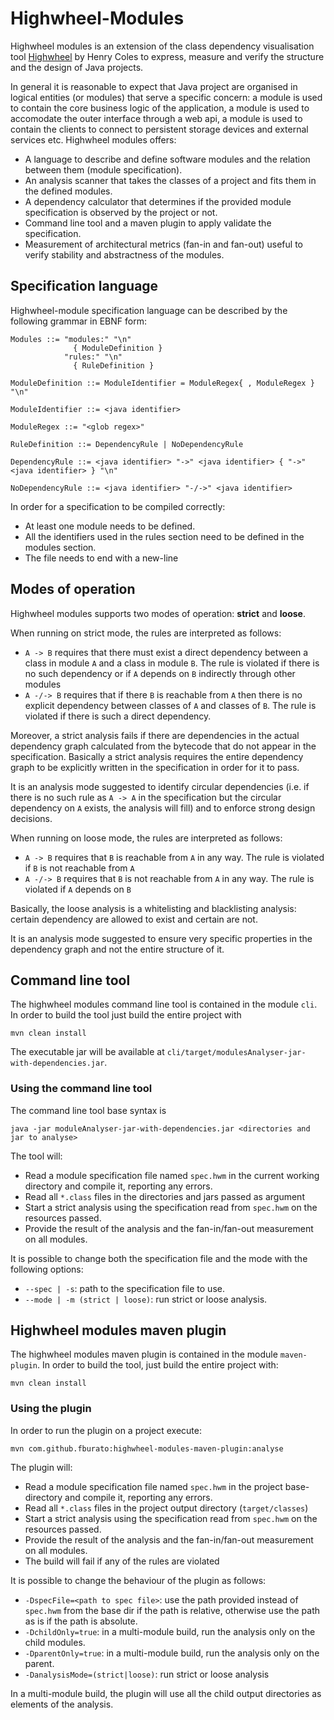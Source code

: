 # Highwheel-Modules

Highwheel modules is an extension of the class dependency visualisation tool [Highwheel](https://github.com/hcoles/highwheel)
by Henry Coles to express, measure and verify the structure and the design of Java projects.

In general it is reasonable to expect that Java project are organised in logical entities (or modules) that serve a 
specific concern: a module is used to contain the core business logic of the application, a module is used to 
accomodate the outer interface through a web api, a module is used to contain the clients to connect to persistent 
storage devices and external services etc. Highwheel modules offers:

* A language to describe and define software modules and the relation between them (module specification).
* An analysis scanner that takes the classes of a project and fits them in the defined modules.
* A dependency calculator that determines if the provided module specification is observed by the project or not.
* Command line tool and a maven plugin to apply validate the specification.
* Measurement of architectural metrics (fan-in and fan-out) useful to verify stability and abstractness of the modules.

## Specification language

Highwheel-module specification language can be described by the following grammar in EBNF form:

```
Modules ::= "modules:" "\n"
              { ModuleDefinition }
            "rules:" "\n"
              { RuleDefinition } 

ModuleDefinition ::= ModuleIdentifier = ModuleRegex{ , ModuleRegex } "\n"

ModuleIdentifier ::= <java identifier>

ModuleRegex ::= "<glob regex>"

RuleDefinition ::= DependencyRule | NoDependencyRule

DependencyRule ::= <java identifier> "->" <java identifier> { "->" <java identifier> } "\n"

NoDependencyRule ::= <java identifier> "-/->" <java identifier>
```

In order for a specification to be compiled correctly:

* At least one module needs to be defined.
* All the identifiers used in the rules section need to be defined in the modules section.
* The file needs to end with a new-line

## Modes of operation

Highwheel modules supports two modes of operation: **strict** and **loose**.

When running on strict mode, the rules are interpreted as follows:

* `A -> B` requires that there must exist a direct dependency between a class in module `A` and a class 
in module `B`. The rule is violated if there is no such dependency or if `A` depends on `B` indirectly through other
modules
* `A -/-> B` requires that if there `B` is reachable from `A` then there is no explicit dependency between classes
of `A` and classes of `B`. The rule is violated if there is such a direct dependency.

Moreover, a strict analysis fails if there are dependencies in the actual dependency graph calculated from the bytecode
that do not appear in the specification. Basically a strict analysis requires the entire dependency graph to be
explicitly written in the specification in order for it to pass.

It is an analysis mode suggested to identify circular dependencies (i.e. if there is no such rule as `A -> A` in the
specification but the circular dependency on `A` exists, the analysis will fill) and to enforce strong design decisions.

When running on loose mode, the rules are interpreted as follows:
                           
* `A -> B` requires that `B` is reachable from `A` in any way. The rule is violated if `B` is not reachable from `A`
* `A -/-> B` requires that `B` is not reachable from `A` in any way. The rule is violated if `A` depends on `B`

Basically, the loose analysis is a whitelisting and blacklisting analysis: certain dependency are allowed to exist
and certain are not.

It is an analysis mode suggested to ensure very specific properties in the dependency graph and not the entire
structure of it.


## Command line tool

The highwheel modules command line tool is contained in the module `cli`. In order to
build the tool just build the entire project with 

```
mvn clean install
```

The executable jar will be available at `cli/target/modulesAnalyser-jar-with-dependencies.jar`.

### Using the command line tool

The command line tool base syntax is

```
java -jar moduleAnalyser-jar-with-dependencies.jar <directories and jar to analyse>
```

The tool will:

* Read a module specification file named `spec.hwm` in the current working directory and compile it, reporting any 
errors.
* Read all `*.class` files in the directories and jars passed as argument
* Start a strict analysis using the specification read from `spec.hwm` on the resources passed.
* Provide the result of the analysis and the fan-in/fan-out measurement on all modules.

It is possible to change both the specification file and the mode with the following options:

* `--spec | -s`: path to the specification file to use.
* `--mode | -m (strict | loose)`: run strict or loose analysis.

## Highwheel modules maven plugin

The highwheel modules maven plugin is contained in the module `maven-plugin`. In order to build the tool,
just build the entire project with:

```
mvn clean install
```

### Using the plugin

In order to run the plugin on a project execute:

```
mvn com.github.fburato:highwheel-modules-maven-plugin:analyse
```

The plugin will:

* Read a module specification file named `spec.hwm` in the project base-directory and compile it, reporting any 
errors.
* Read all `*.class` files in the project output directory (`target/classes`)
* Start a strict analysis using the specification read from `spec.hwm` on the resources passed.
* Provide the result of the analysis and the fan-in/fan-out measurement on all modules.
* The build will fail if any of the rules are violated

It is possible to change the behaviour of the plugin as follows:

* `-DspecFile=<path to spec file>`: use the path provided instead of `spec.hwm` from the base dir if the path is 
relative, otherwise use the path as is if the path is absolute.
* `-DchildOnly=true`: in a multi-module build, run the analysis only on the child modules.
* `-DparentOnly=true`: in a multi-module build, run the analysis only on the parent.
* `-DanalysisMode=(strict|loose)`: run strict or loose analysis

In a multi-module build, the plugin will use all the child output directories as elements of the analysis.